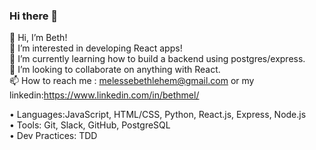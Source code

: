 ### Hi there 👋

<!--
**bethmelmtv/bethmelmtv** is a ✨ _special_ ✨ repository because its `README.md` (this file) appears on your GitHub profile.

Here are some ideas to get you started:

- 🔭 I’m currently working on ...
- 🌱 I’m currently learning ...
- 👯 I’m looking to collaborate on ...
- 🤔 I’m looking for help with ...
- 💬 Ask me about ...
- 📫 How to reach me: ...
- 😄 Pronouns: ...
- ⚡ Fun fact: blue!
-->


👋 Hi, I’m Beth! <br/>
👀 I’m interested in developing React apps!  <br/>
🌱 I’m currently learning how to build a backend using postgres/express. <br/>
💞️ I’m looking to collaborate on anything with React.  <br/>
📫 How to reach me : melessebethlehem@gmail.com or my linkedin:https://www.linkedin.com/in/bethmel/  <br/>


• Languages:JavaScript, HTML/CSS, Python, React.js, Express, Node.js <br/>
• Tools: Git, Slack, GitHub, PostgreSQL <br/>
• Dev Practices: TDD <br/>
